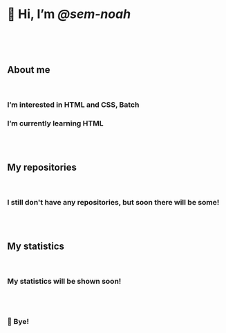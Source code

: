 <h1><b>👋 Hi, I’m <i>@sem-noah</i></b></h1>
<br><br><br>
<h2>About me</h2>
<br>
<h3>I’m interested in HTML and CSS, Batch</h3>
<h3>I’m currently learning HTML</h3>
<br><br>
<h2>My repositories</h2>
<br>
<h3>I still don't have any repositories, but soon there will be some!</h3>
<br><br>
<h2>My statistics</h2>
<br>
<h3>My statistics will be shown soon!</h3>
<br><br>
<h3>👋 Bye!</h3>
